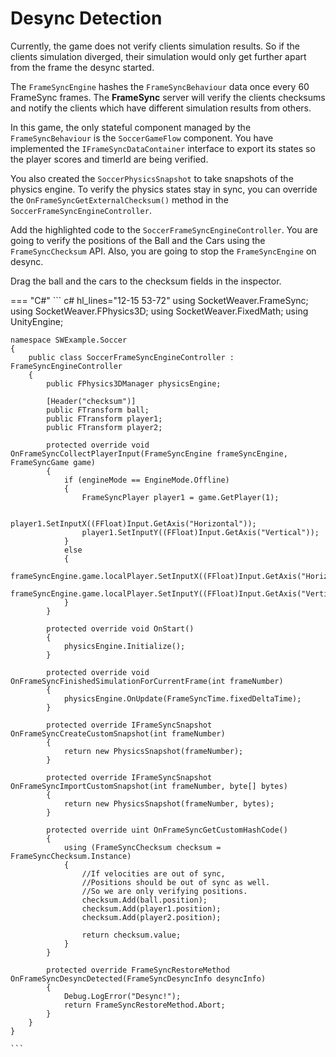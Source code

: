# **Desync Detection**

Currently, the game does not verify clients simulation results. So if the clients simulation diverged, their simulation would only get further apart from the frame the desync started.

The `FrameSyncEngine` hashes the `FrameSyncBehaviour` data once every 60 FrameSync frames. The **FrameSync** server will verify the clients checksums and notify the clients which have different simulation results from others.

In this game, the only stateful component managed by the `FrameSyncBehaviour` is the `SoccerGameFlow` component. You have implemented the `IFrameSyncDataContainer` interface to export its states so the player scores and timerId are being verified.

You also created the `SoccerPhysicsSnapshot` to take snapshots of the physics engine. To verify the physics states stay in sync, you can override the `OnFrameSyncGetExternalChecksum()` method in the `SoccerFrameSyncEngineController`.

Add the highlighted code to the `SoccerFrameSyncEngineController`. You are going to verify the positions of the Ball and the Cars using the `FrameSyncChecksum` API. Also, you are going to stop the `FrameSyncEngine` on desync.

Drag the ball and the cars to the checksum fields in the inspector.

=== "C#"
    ``` c# hl_lines="12-15 53-72"
    using SocketWeaver.FrameSync;
    using SocketWeaver.FPhysics3D;
    using SocketWeaver.FixedMath;
    using UnityEngine;

    namespace SWExample.Soccer
    {
        public class SoccerFrameSyncEngineController : FrameSyncEngineController
        {
            public FPhysics3DManager physicsEngine;

            [Header("checksum")]
            public FTransform ball;
            public FTransform player1;
            public FTransform player2;

            protected override void OnFrameSyncCollectPlayerInput(FrameSyncEngine frameSyncEngine, FrameSyncGame game)
            {
                if (engineMode == EngineMode.Offline)
                {
                    FrameSyncPlayer player1 = game.GetPlayer(1);

                    player1.SetInputX((FFloat)Input.GetAxis("Horizontal"));
                    player1.SetInputY((FFloat)Input.GetAxis("Vertical"));
                }
                else
                {
                    frameSyncEngine.game.localPlayer.SetInputX((FFloat)Input.GetAxis("Horizontal"));
                    frameSyncEngine.game.localPlayer.SetInputY((FFloat)Input.GetAxis("Vertical"));
                }
            }

            protected override void OnStart()
            {
                physicsEngine.Initialize();
            }

            protected override void OnFrameSyncFinishedSimulationForCurrentFrame(int frameNumber)
            {
                physicsEngine.OnUpdate(FrameSyncTime.fixedDeltaTime);
            }

            protected override IFrameSyncSnapshot OnFrameSyncCreateCustomSnapshot(int frameNumber)
            {
                return new PhysicsSnapshot(frameNumber);
            }

            protected override IFrameSyncSnapshot OnFrameSyncImportCustomSnapshot(int frameNumber, byte[] bytes)
            {
                return new PhysicsSnapshot(frameNumber, bytes);
            }

            protected override uint OnFrameSyncGetCustomHashCode()
            {
                using (FrameSyncChecksum checksum = FrameSyncChecksum.Instance)
                {
                    //If velocities are out of sync,
                    //Positions should be out of sync as well. 
                    //So we are only verifying positions. 
                    checksum.Add(ball.position);
                    checksum.Add(player1.position);
                    checksum.Add(player2.position);

                    return checksum.value;
                }
            }

            protected override FrameSyncRestoreMethod OnFrameSyncDesyncDetected(FrameSyncDesyncInfo desyncInfo)
            {
                Debug.LogError("Desync!");
                return FrameSyncRestoreMethod.Abort;
            }
        }
    }

    ```

